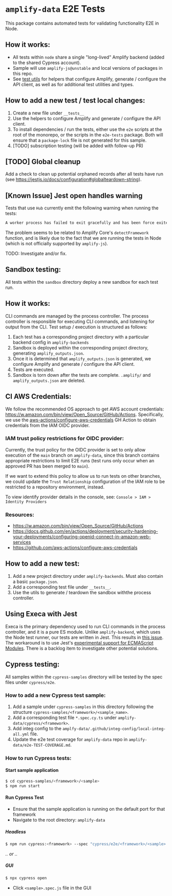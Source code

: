 # `amplify-data` E2E Tests

This package contains automated tests for validating functionality E2E in Node.

## How it works:

- All tests within `node` share a single "long-lived" Amplify backend (added to
  the shared Cypress account).
- Sample will use `amplify-js@unstable` and local versions of packages in this repo.
- See [test utils](node/utils.ts) for helpers that configure Amplify, generate /
  configure the API client, as well as for additional test utilities and types.

## How to add a new test / test local changes:

1. Create a new file under `__tests__`
2. Use the helpers to configure Amplify and generate / configure the API client.
3. To install dependencies / run the tests, either use the `e2e` scripts at
   the root of the monorepo, or the scripts in the `e2e-tests` package. Both will
   ensure that a `package-lock` file is not generated for this sample.
4. [TODO] subscription testing (will be added with follow-up PR)

## [TODO] Global cleanup

Add a check to clean up potential orphaned records after all tests have run
(see https://jestjs.io/docs/configuration#globalteardown-string).

## [Known Issue] Jest open handles warning

Tests that use `Hub` currently emit the following warning when running the tests:

```bash
A worker process has failed to exit gracefully and has been force exited. This is likely caused by tests leaking due to improper teardown. Try running with --detectOpenHandles to find leaks. Active timers can also cause this, ensure that .unref() was called on them.
```

The problem seems to be related to Amplify Core's `detectFramework` function, and
is likely due to the fact that we are running the tests in Node (which is not
officially supported by `amplify-js`).

TODO: Investigate and/or fix.

## Sandbox testing:

All tests within the `sandbox` directory deploy a new sandbox for each test run.

## How it works:

CLI commands are managed by the process controller. The process controller is
responsible for executing CLI commands, and listening for output from the CLI.
Test setup / execution is structured as follows:

1. Each test has a corresponding project directory with a particular backend
   config in `amplify-backends`
2. Sandbox is deployed within the corresponding project directory, generating
   `amplify_outputs.json`.
3. Once it is determined that `amplify_outputs.json` is generated, we configure
   Amplify and generate / configure the API client.
4. Tests are executed.
5. Sandbox is torn down after the tests are complete. `.amplify/` and
   `amplify_outputs.json` are deleted.

## CI AWS Credentials:

We follow the recommended OS approach to get AWS account credentials: https://w.amazon.com/bin/view/Open_Source/GitHub/Actions.
Specifically, we use the [aws-actions/configure-aws-credentials](https://github.com/aws-actions/configure-aws-credentials#assuming-a-role) GH Action to obtain credentials from
the IAM OIDC provider.

### IAM trust policy restrictions for OIDC provider:

Currently, the trust policy for the OIDC provider is set to only allow execution
of the `main` branch on `amplify-data`, since this branch contains appropriate
restrictions to limit E2E runs (test runs only occur when an approved PR has
been merged to `main`).

If we want to extend this policy to allow us to run tests on other branches, we
could update the `Trust Relationship` configuration of the IAM role to be
restricted to a repository environment, instead.

To view identify provider details in the console, see: `Console > IAM > Identity Providers`

### Resources:

- https://w.amazon.com/bin/view/Open_Source/GitHub/Actions
- https://docs.github.com/en/actions/deployment/security-hardening-your-deployments/configuring-openid-connect-in-amazon-web-services
- https://github.com/aws-actions/configure-aws-credentials

## How to add a new test:

1. Add a new project directory under `amplify-backends`. Must also contain a
   basic `package.json`.
2. Add a corresponding test file under `__tests__`.
3. Use the utils to generate / teardown the sandbox withthe process controller.

## Using Execa with Jest

Execa is the primary dependency used to run CLI commands in the process
controller, and it is a pure ES module. Unlike `amplify-backend`, which uses the
Node test runner, our tests are written in Jest. This results in [this issue](https://github.com/sindresorhus/execa/issues/465).
The workaround is to use Jest's [experimental support for ECMAScript Modules](https://jestjs.io/docs/ecmascript-modules). There is a backlog item to investigate other potential solutions.

## Cypress testing:

All samples within the `cypress-samples` directory will be tested by the spec files under `cypress/e2e`.

### How to add a new Cypress test sample:

1. Add a sample under `cypress-samples` in this directory following the structure `cypress-samples/<framework>/<sample_name>`.
2. Add a corresponding test file `*.spec.cy.ts` under `amplify-data/cypress/<framework>`.
3. Add integ config to the `amplfy-data/.github/integ-config/local-integ-all.yml` file.
4. Update the e2e test coverage for `amplify-data` repo in `amplify-data/e2e-TEST-COVERAGE.md`.

### How to run Cypress tests:

#### Start sample application

```bash
$ cd cypress-samples/<framework>/<sample>
$ npm run start
```

#### Run Cypress Test

- Ensure that the sample application is running on the default port for that framework
- Navigate to the root directory: `amplify-data`

##### Headless

```bash
$ npm run cypress:<framework> --spec "cypress/e2e/<framework>/<sample>.spec.cy.ts"
```

_.. or .._

##### GUI

```bash
$ npx cypress open
```

- Click `<sample>.spec.js` file in the GUI
